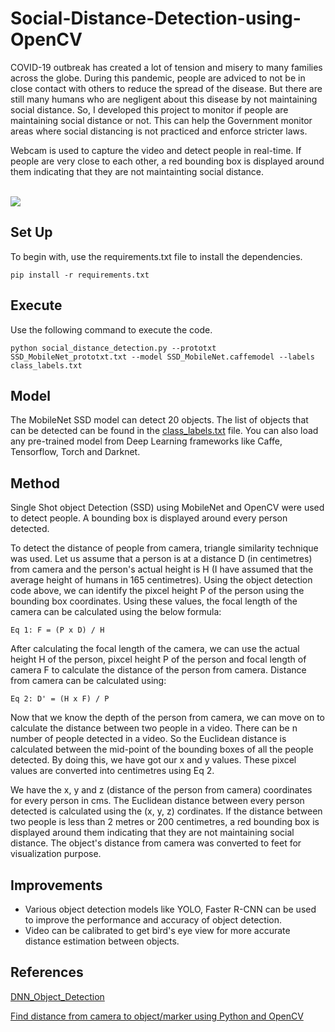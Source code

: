 # Social-Distance-Detection-using-OpenCV

COVID-19 outbreak has created a lot of tension and misery to many families across the globe. During this pandemic, people are adviced to not be in close contact with others to reduce the spread of the disease. But there are still many humans who are negligent about this disease by not maintaining social distance. So, I developed this project to monitor if people are maintaining social distance or not. This can help the Government monitor areas where social distancing is not practiced and enforce stricter laws.

Webcam is used to capture the video and detect people in real-time. If people are very close to each other, a red bounding box is displayed around them indicating that they are not maintainting social distance. 
<br />
<br />

![](demo.gif)


## Set Up

To begin with, use the requirements.txt file to install the dependencies.
```
pip install -r requirements.txt
```

## Execute

Use the following command to execute the code.
```
python social_distance_detection.py --prototxt SSD_MobileNet_prototxt.txt --model SSD_MobileNet.caffemodel --labels class_labels.txt
```

## Model

The MobileNet SSD model can detect 20 objects. The list of objects that can be detected can be found in the [class_labels.txt](class_labels.txt) file.
You can also load any pre-trained model from Deep Learning frameworks like Caffe, Tensorflow, Torch and Darknet. 


## Method

Single Shot object Detection (SSD) using MobileNet and OpenCV were used to detect people. A bounding box is displayed around every person detected. 

To detect the distance of people from camera, triangle similarity technique was used. Let us assume that a person is at a distance D (in centimetres) from camera and the person's actual height is H (I have assumed that the average height of humans in 165 centimetres). Using the object detection code above, we can identify the pixcel height P of the person using the bounding box coordinates. Using these values, the focal length of the camera can be calculated using the below formula:

```
Eq 1: F = (P x D) / H
```
After calculating the focal length of the camera, we can use the actual height H of the person, pixcel height P of the person and focal length of camera F to calculate the distance of the person from camera. Distance from camera can be calculated using:

```
Eq 2: D' = (H x F) / P
```
Now that we know the depth of the person from camera, we can move on to calculate the distance between two people in a video. There can be n number of people detected in a video. So the Euclidean distance is calculated between the mid-point of the bounding boxes of all the people detected. By doing this, we have got our x and y values. These pixcel values are converted into centimetres using Eq 2.

We have the x, y and z (distance of the person from camera) coordinates for every person in cms. The Euclidean distance between every person detected is calculated using the (x, y, z) cordinates. If the distance between two people is less than 2 metres or 200 centimetres, a red bounding box is displayed around them indicating that they are not maintaining social distance. The object's distance from camera was converted to feet for visualization purpose. 

## Improvements

* Various object detection models like YOLO, Faster R-CNN can be used to improve the performance and accuracy of object detection.
* Video can be calibrated to get bird's eye view for more accurate distance estimation between objects.


## References

[DNN_Object_Detection](https://github.com/TheNsBhasin/DNN_Object_Detection)

[Find distance from camera to object/marker using Python and OpenCV](https://www.pyimagesearch.com/2015/01/19/find-distance-camera-objectmarker-using-python-opencv/)
